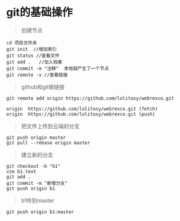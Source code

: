 # git的基础操作 # 
> 创建节点

  	cd 项目文件夹
  	git init  //增加索引
  	git status //查看文件
  	git add .   //加入档案
  	git commit -m "注释"  本地就产生了一个节点
  	git remote -v //查看链接

> github和git做链接

  	git remote add origin https://github.com/lolitasy/webrexco.git

  	origin	https://github.com/lolitasy/webrexco.git (fetch)
  	origin	https://github.com/lolitasy/webrexco.git (push)

> 把文件上传到云端的分支

  	git push origin master
  	git pull --rebase origin master

> 建立新的分支

  	git checkout -b "b1"
  	vim b1.text
  	git add .
  	git commit -m "新增分支"
  	git push origin b1

> b1传到master

  	git push origin b1:master
